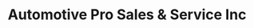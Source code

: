 ---
title: "Automotive Pro Sales & Service Inc"
url: /toronto/automotive-pro-sales-und-service-inc/
shop: Autohaus
---